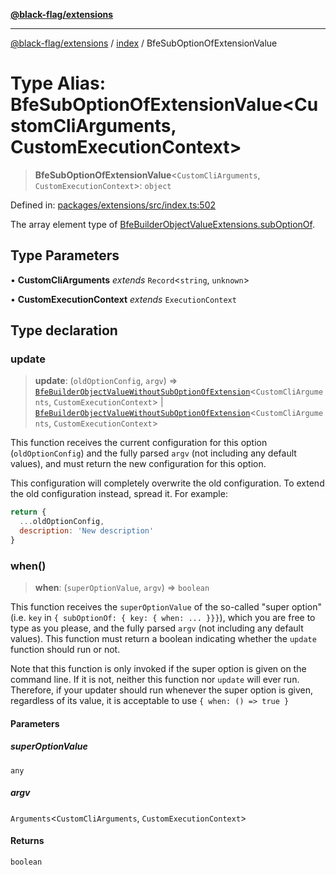 [**@black-flag/extensions**](../../README.md)

***

[@black-flag/extensions](../../README.md) / [index](../README.md) / BfeSubOptionOfExtensionValue

# Type Alias: BfeSubOptionOfExtensionValue\<CustomCliArguments, CustomExecutionContext\>

> **BfeSubOptionOfExtensionValue**\<`CustomCliArguments`, `CustomExecutionContext`\>: `object`

Defined in: [packages/extensions/src/index.ts:502](https://github.com/Xunnamius/black-flag/blob/10cd0ebc0304d033218ec4dffba0c41cb2e85ff6/packages/extensions/src/index.ts#L502)

The array element type of
[BfeBuilderObjectValueExtensions.subOptionOf](BfeBuilderObjectValueExtensions.md#suboptionof).

## Type Parameters

• **CustomCliArguments** *extends* `Record`\<`string`, `unknown`\>

• **CustomExecutionContext** *extends* `ExecutionContext`

## Type declaration

### update

> **update**: (`oldOptionConfig`, `argv`) => [`BfeBuilderObjectValueWithoutSubOptionOfExtension`](BfeBuilderObjectValueWithoutSubOptionOfExtension.md)\<`CustomCliArguments`, `CustomExecutionContext`\> \| [`BfeBuilderObjectValueWithoutSubOptionOfExtension`](BfeBuilderObjectValueWithoutSubOptionOfExtension.md)\<`CustomCliArguments`, `CustomExecutionContext`\>

This function receives the current configuration for this option
(`oldOptionConfig`) and the fully parsed `argv` (not including any default
values), and must return the new configuration for this option.

This configuration will completely overwrite the old configuration. To
extend the old configuration instead, spread it. For example:

```javascript
return {
  ...oldOptionConfig,
  description: 'New description'
}
```

### when()

> **when**: (`superOptionValue`, `argv`) => `boolean`

This function receives the `superOptionValue` of the so-called "super
option" (i.e. `key` in `{ subOptionOf: { key: { when: ... }}}`), which you
are free to type as you please, and the fully parsed `argv` (not including
any default values). This function must return a boolean indicating whether
the `update` function should run or not.

Note that this function is only invoked if the super option is given on the
command line. If it is not, neither this function nor `update` will ever
run. Therefore, if your updater should run whenever the super option is
given, regardless of its value, it is acceptable to use `{ when: () => true
}`

#### Parameters

##### superOptionValue

`any`

##### argv

`Arguments`\<`CustomCliArguments`, `CustomExecutionContext`\>

#### Returns

`boolean`
